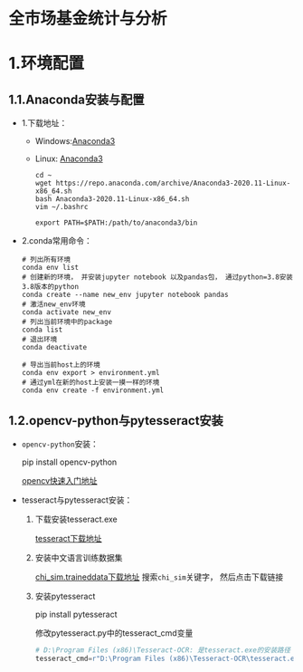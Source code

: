 # 全市场基金统计与分析

# 1.环境配置

## 1.1.Anaconda安装与配置

* 1.下载地址：

  * Windows:[Anaconda3](https://repo.anaconda.com/archive/Anaconda3-2020.11-Windows-x86_64.exe)

  * Linux: [Anaconda3](https://repo.anaconda.com/archive/Anaconda3-2020.11-Linux-x86_64.sh)

    ```shell
    cd ~
    wget https://repo.anaconda.com/archive/Anaconda3-2020.11-Linux-x86_64.sh
    bash Anaconda3-2020.11-Linux-x86_64.sh
    vim ~/.bashrc
    
    export PATH=$PATH:/path/to/anaconda3/bin
    ```

    
* 2.conda常用命令：

  ```shell
  # 列出所有环境
  conda env list 
  # 创建新的环境， 并安装jupyter notebook 以及pandas包， 通过python=3.8安装3.8版本的python
  conda create --name new_env jupyter notebook pandas 
  # 激活new_env环境
  conda activate new_env
  # 列出当前环境中的package
  conda list 
  # 退出环境
  conda deactivate
  
  # 导出当前host上的环境
  conda env export > environment.yml 
  # 通过yml在新的host上安装一摸一样的环境
  conda env create -f environment.yml
  ```

   

## 1.2.opencv-python与pytesseract安装

* `opencv-python`安装：

  pip install opencv-python 

  [opencv快速入门地址](http://codec.wang/#/opencv/start/01-introduction-and-installation)

* tesseract与pytesseract安装：

  1. 下载安装tesseract.exe

     [tesseract下载地址](https://digi.bib.uni-mannheim.de/tesseract/)

  2. 安装中文语言训练数据集

     [chi_sim.traineddata下载地址](https://tesseract-ocr.github.io/tessdoc/Data-Files) 搜索`chi_sim`关键字， 然后点击下载链接

  3. 安装pytesseract

     pip install pytesseract

     修改pytesseract.py中的tesseract_cmd变量

     ```python
     # D:\Program Files (x86)\Tesseract-OCR: 是tesseract.exe的安装路径
     tesseract_cmd=r"D:\Program Files (x86)\Tesseract-OCR\tesseract.exe
     ```


